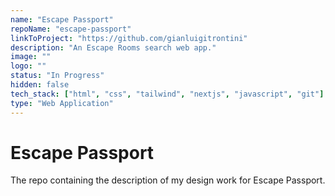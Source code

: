```yaml
---
name: "Escape Passport"
repoName: "escape-passport"
linkToProject: "https://github.com/gianluigitrontini"
description: "An Escape Rooms search web app."
image: ""
logo: ""
status: "In Progress"
hidden: false
tech_stack: ["html", "css", "tailwind", "nextjs", "javascript", "git"]
type: "Web Application"
---
```


# Escape Passport

The repo containing the description of my design work for Escape Passport.
